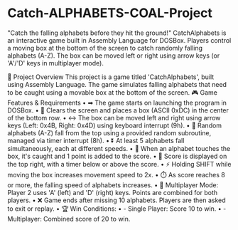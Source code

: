 # Catch-ALPHABETS-COAL-Project
"Catch the falling alphabets before they hit the ground!"  CatchAlphabets is an interactive game built in Assembly Language for DOSBox.
Players control a moving box at the bottom of the screen to catch randomly falling alphabets (A-Z). The box can be moved left or right using arrow keys (or 'A'/'D' keys in multiplayer mode). 

📌 Project Overview
This project is a game titled 'CatchAlphabets', built using Assembly Language. The game simulates falling alphabets that need to be caught using a movable box at the bottom of the screen.
🎮 Game Features & Requirements
•	➡ The game starts on launching the program in DOSBox.
•	🧹 Clears the screen and places a box (ASCII 0xDC) in the center of the bottom row.
•	↔ The box can be moved left and right using arrow keys (Left: 0x4B, Right: 0x4D) using keyboard interrupt (9h).
•	🔡 Random alphabets (A-Z) fall from the top using a provided random subroutine, managed via timer interrupt (8h).
•	⏬ At least 5 alphabets fall simultaneously, each at different speeds.
•	🎯 When an alphabet touches the box, it's caught and 1 point is added to the score.
•	🧮 Score is displayed on the top right, with a timer below or above the score.
•	⚡ Holding SHIFT while moving the box increases movement speed to 2x.
•	⏱️ As score reaches 8 or more, the falling speed of alphabets increases.
•	👥 Multiplayer Mode: Player 2 uses 'A' (left) and 'D' (right) keys. Points are combined for both players.
•	❌ Game ends after missing 10 alphabets. Players are then asked to exit or replay.
•	🏆 Win Conditions:
•	   - Single Player: Score 10 to win.
•	   - Multiplayer: Combined score of 20 to win.


